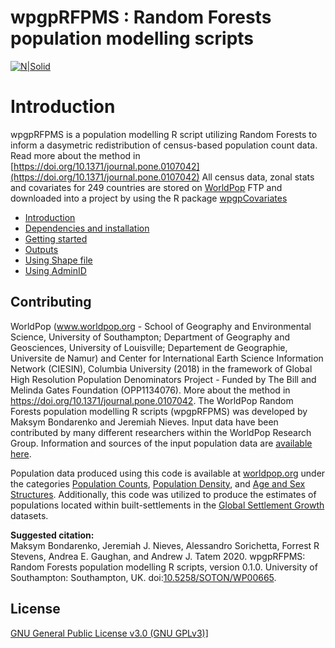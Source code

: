 # wpgpRFPMS : Random Forests population modelling scripts 

[![N|Solid](http://maps.worldpop.org.uk/img/worldpop-logo.png)](http://maps.worldpop.org.uk)

# Introduction
wpgpRFPMS is a population modelling R script utilizing Random Forests to inform a dasymetric redistribution of census-based population count data. Read more about the method in [https://doi.org/10.1371/journal.pone.0107042](https://doi.org/10.1371/journal.pone.0107042) 
All census data, zonal stats and covariates for 249 countries are stored on [WorldPop](http://www.worldpop.org.uk) FTP and downloaded into a project by using the R package [wpgpCovariates](https://github.com/wpgp/wpgpCovariates)


* [Introduction ](README.md)
* [Dependencies and installation ](docs/Dependencies.md)
* [Getting started ](docs/GettingStarted.md)
* [Outputs ](docs/Outputs.md)
* [Using Shape file ](docs/Shapefile.md)
* [Using AdminID ](docs/AdminID.md)


## Contributing
WorldPop (www.worldpop.org - School of Geography and Environmental Science, University of Southampton; Department of Geography and Geosciences, University of Louisville; Departement de Geographie, Universite de Namur) and Center for International Earth Science Information Network (CIESIN), Columbia University (2018) in the framework of Global High Resolution Population Denominators Project - Funded by The Bill and Melinda Gates Foundation (OPP1134076). More about the method in https://doi.org/10.1371/journal.pone.0107042. The WorldPop Random Forests population modelling R scripts (wpgpRFPMS) was developed by Maksym Bondarenko and Jeremiah Nieves. Input data have been contributed by many different researchers within the WorldPop Research Group. Information and sources of the input population data are <a href="https://www.worldpop.org/resources/docs/national_boundaries/global-input-population-data-summary.xlsx" target="_blank" title="input population data" >available here</a>. 

Population data produced using this code is available at [worldpop.org](https://worldpop.org) under the categories [Population Counts](https://www.worldpop.org/project/categories?id=3), [Population Density](https://www.worldpop.org/project/categories?id=18), and [Age and Sex Structures](https://www.worldpop.org/project/categories?id=8). Additionally, this code was utilized to produce the estimates of populations located within built-settlements in the [Global Settlement Growth](https://www.worldpop.org/project/categories?id=15) datasets.

**Suggested citation:**  
Maksym Bondarenko, Jeremiah J. Nieves,  Alessandro Sorichetta, Forrest R Stevens, Andrea E. Gaughan, and Andrew J. Tatem  2020. wpgpRFPMS: Random Forests population modelling R scripts, version 0.1.0. University of Southampton: Southampton, UK. doi:<a href="https://dx.doi.org/10.5258/SOTON/WP00665" target="_blank">10.5258/SOTON/WP00665</a>. 

## License
<a href='COPYING' target='_blank'>GNU General Public License v3.0 (GNU GPLv3)]</a>  


